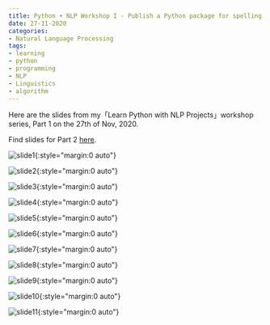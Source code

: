 ```yaml
---
title: Python + NLP Workshop I - Publish a Python package for spelling correction tasks
date: 27-11-2020
categories:
- Natural Language Processing
tags:
- learning
- python
- programming
- NLP
- Linguistics
- algorithm
---
```


Here are the slides from my「Learn Python with NLP Projects」workshop series, Part 1 on the 27th of Nov, 2020. 

Find slides for Part 2 [here](https://sinantang.github.io/natural%20language%20processing/2020/11/27/python-workshop-one/).

![slide1](../../../../../assets/images/workshop1/Slide1.jpg){:style="margin:0 auto"}



![slide2](../../../../../assets/images/workshop1/Slide2.jpg){:style="margin:0 auto"}



![slide3](../../../../../assets/images/workshop1/Slide3.jpg){:style="margin:0 auto"}



![slide4](../../../../../assets/images/workshop1/Slide4.jpg){:style="margin:0 auto"}



![slide5](../../../../../assets/images/workshop1/Slide5.jpg){:style="margin:0 auto"}



![slide6](../../../../../assets/images/workshop1/Slide6.jpg){:style="margin:0 auto"}



![slide7](../../../../../assets/images/workshop1/Slide7.jpg){:style="margin:0 auto"}



![slide8](../../../../../assets/images/workshop1/Slide8.jpg){:style="margin:0 auto"}



![slide9](../../../../../assets/images/workshop1/Slide9.jpg){:style="margin:0 auto"}



![slide10](../../../../../assets/images/workshop1/Slide10.jpg){:style="margin:0 auto"}



![slide11](../../../../../assets/images/workshop1/Slide11.jpg){:style="margin:0 auto"}

